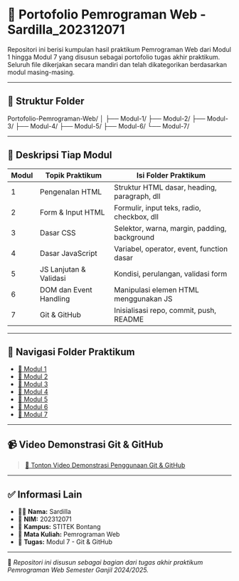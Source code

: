 # 📘 Portofolio Pemrograman Web - Sardilla_202312071

Repositori ini berisi kumpulan hasil praktikum Pemrograman Web dari Modul 1 hingga Modul 7 yang disusun sebagai portofolio tugas akhir praktikum. Seluruh file dikerjakan secara mandiri dan telah dikategorikan berdasarkan modul masing-masing.

---

## 📁 Struktur Folder

Portofolio-Pemrograman-Web/
│
├── Modul-1/
├── Modul-2/
├── Modul-3/
├── Modul-4/
├── Modul-5/
├── Modul-6/
└── Modul-7/

---

## 🧾 Deskripsi Tiap Modul

| Modul | Topik Praktikum                     | Isi Folder Praktikum                        |
|-------|--------------------------------------|---------------------------------------------|
| 1     | Pengenalan HTML                     | Struktur HTML dasar, heading, paragraph, dll|
| 2     | Form & Input HTML                   | Formulir, input teks, radio, checkbox, dll   |
| 3     | Dasar CSS                           | Selektor, warna, margin, padding, background |
| 4     | Dasar JavaScript                    | Variabel, operator, event, function dasar    |
| 5     | JS Lanjutan & Validasi              | Kondisi, perulangan, validasi form           |
| 6     | DOM dan Event Handling              | Manipulasi elemen HTML menggunakan JS        |
| 7     | Git & GitHub                        | Inisialisasi repo, commit, push, README      |

---

## 🔗 Navigasi Folder Praktikum

- [📂 Modul 1](./Modul-1/)
- [📂 Modul 2](./Modul-2/)
- [📂 Modul 3](./Modul-3/)
- [📂 Modul 4](./Modul-4/)
- [📂 Modul 5](./Modul-5/)
- [📂 Modul 6](./Modul-6/)
- [📂 Modul 7](./Modul-7/)

---

## 📹 Video Demonstrasi Git & GitHub

> [🎥 Tonton Video Demonstrasi Penggunaan Git & GitHub]()

---

## ✅ Informasi Lain

- 👩‍💻 **Nama:** Sardilla  
- 🏫 **NIM:** 202312071  
- 🏫 **Kampus:** STITEK Bontang  
- 📘 **Mata Kuliah:** Pemrograman Web  
- 📅 **Tugas:** Modul 7 - Git & GitHub

---

📝 *Repositori ini disusun sebagai bagian dari tugas akhir praktikum Pemrograman Web Semester Ganjil 2024/2025.*
